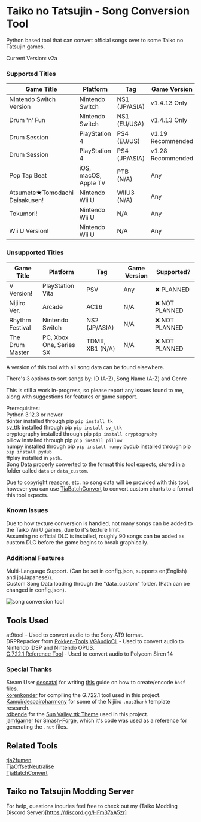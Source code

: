 # Taiko no Tatsujin - Song Conversion Tool 

Python based tool that can convert official songs over to some Taiko no Tatsujin games.  

Current Version: v2a  

### Supported Titles

| Game Title                     | Platform                | Tag                 |Game Version       | Supported?      |
| ------------------------------ | ----------------------- | ------------------- | ----------------- | --------------- |
| Nintendo Switch Version        | Nintendo Switch         | NS1 (JP/ASIA)       | v1.4.13 Only      | ✅              |
| Drum 'n' Fun                   | Nintendo Switch         | NS1 (EU/USA)        | v1.4.13 Only      | ✅              |
| Drum Session                   | PlayStation 4           | PS4 (EU/US)         | v1.19 Recommended | ✅              |
| Drum Session                   | PlayStation 4           | PS4 (JP/ASIA)       | v1.28 Recommended | ✅              |
| Pop Tap Beat                   | iOS, macOS, Apple TV    | PTB (N/A)           | Any               | ✅              |
| Atsumete★Tomodachi Daisakusen! | Nintendo Wii U          | WIIU3 (N/A)         | Any               | ✅              |
| Tokumori!                      | Nintendo Wii U          | N/A                 | Any               | ❓ Untested     |
| Wii U Version!                 | Nintendo Wii U          | N/A                 | Any               | ❓ Untested     |

### Unsupported Titles

| Game Title                     | Platform                | Tag                 |Game Version       | Supported?      |
| ------------------------------ | ----------------------- | ------------------- | ----------------- | --------------- |
| V Version!                     | PlayStation Vita        | PSV                 | Any               | ❌ PLANNED      |
| Nijiiro Ver.                   | Arcade                  | AC16                | N/A               | ❌ NOT PLANNED  |
| Rhythm Festival                | Nintendo Switch         | NS2 (JP/ASIA)       | N/A               | ❌ NOT PLANNED  |
| The Drum Master                | PC, Xbox One, Series SX | TDMX, XB1 (N/A)     | N/A               | ❌ NOT PLANNED  |

A version of this tool with all song data can be found elsewhere.  

There's 3 options to sort songs by: ID (A-Z), Song Name (A-Z) and Genre   

This is still a work in-progress, so please report any issues found to me, along with suggestions for features or game support.  

Prerequisites:  
Python 3.12.3 or newer  
tkinter installed through pip `pip install tk`  
sv_ttk installed through pip  `pip install sv_ttk`  
cryptography installed through pip `pip install cryptography`  
pillow installed through pip `pip install pillow`  
numpy installed through pip `pip install numpy` 
pydub installed through pip `pip install pydub`  
ffplay installed in `path`.  
Song Data properly converted to the format this tool expects, stored in a folder called `data` or `data_custom`.  

Due to copyright reasons, etc. no song data will be provided with this tool, however you can use [TjaBatchConvert](https://github.com/cainan-c/TaikoPythonTools/tree/main/TjaBatchConvert)  to convert custom charts to a format this tool expects.  

### Known Issues
Due to how texture conversion is handled, not many songs can be added to the Taiko Wii U games, due to it's texture limit.  
Assuming no official DLC is installed, roughly 90 songs can be added as custom DLC before the game begins to break graphically.  

### Additional Features  
Multi-Language Support. (Can be set in config.json, supports en(English) and jp(Japanese)).  
Custom Song Data loading through the "data_custom" folder. (Path can be changed in config.json).  

![song conversion tool](https://i.imgur.com/YRXb0NA.png)  

## Tools Used
at9tool - Used to convert audio to the Sony AT9 format.  
DRPRepacker from [Pokken-Tools](https://github.com/Sammi-Husky/Pokken-Tools)
[VGAudioCli](https://github.com/Thealexbarney/VGAudio) - Used to convert audio to Nintendo IDSP and Nintendo OPUS.   
[G.722.1 Reference Tool](https://www.itu.int/rec/T-REC-G.722.1-200505-I/en) - Used to convert audio to Polycom Siren 14   

### Special Thanks
Steam User [descatal](https://steamcommunity.com/id/descatal) for writing [this](https://exvsfbce.home.blog/2020/02/04/guide-to-encoding-bnsf-is14-audio-files-converting-wav-back-to-bnsf-is14/) guide on how to create/encode `bnsf` files.   
[korenkonder](https://github.com/korenkonder) for compiling the G.722.1 tool used in this project.  
[Kamui/despairoharmony](https://github.com/despairoharmony) for some of the Nijiiro `.nus3bank` template research.  
[rdbende](https://github.com/rdbende) for the [Sun Valley ttk Theme](https://github.com/rdbende/Sun-Valley-ttk-theme) used in this project.  
[jam1garner](https://github.com/jam1garner) for [Smash-Forge](https://github.com/jam1garner/Smash-Forge), which it's code was used as a reference for generating the `.nut` files.

## Related Tools
[tja2fumen](https://github.com/vivaria/tja2fumen)  
[TjaOffsetNeutralise](https://github.com/cainan-c/TaikoPythonTools/tree/main/TjaOffsetNeutralise)  
[TjaBatchConvert](https://github.com/cainan-c/TaikoPythonTools/tree/main/TjaBatchConvert)  

## Taiko no Tatsujin Modding Server
For help, questions inquries feel free to check out my (Taiko Modding Discord Server)[https://discord.gg/HFm37aA5zr]  
